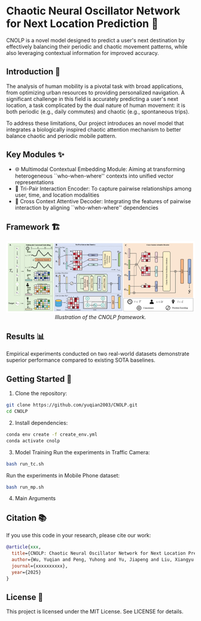 # Chaotic Neural Oscillator Network for Next Location Prediction 🧠

CNOLP is a novel model designed to predict a user's next destination by effectively balancing their periodic and chaotic movement patterns, while also leveraging contextual information for improved accuracy.


## Introduction 🌟

The analysis of human mobility is a pivotal task with broad applications, from optimizing urban resources to providing personalized navigation. A significant challenge in this field is accurately predicting a user's next location, a task complicated by the dual nature of human movement: it is both periodic (e.g., daily commutes) and chaotic (e.g., spontaneous trips). 

To address these limitations, Our project introduces an novel model that integrates a biologically inspired chaotic attention mechanism to better balance chaotic and periodic mobile pattern.


## Key Modules ✨

- 🌐 Multimodal Contextual Embedding Module: Aiming at transforming heterogeneous ``who-when-where'' contexts into unified vector representations
- 📝 Tri-Pair Interaction Encoder: To capture pairwise relationships among user, time, and location modalities
- 🔄 Cross Context Attentive Decoder: Integrating the features of pairwise interaction by aligning ``who-when-where'' dependencies

## Framework 🏗️

<div align="center">
  <img src="Fig/CNOLP.jpg" alt="CNOLP Framework" width="800"/>
  <br>
  <em>Illustration of the CNOLP framework.</em>
</div>

## Results 📊

Empirical experiments conducted on two real-world datasets demonstrate superior performance compared to existing SOTA baselines.

## Getting Started 🚀

1. Clone the repository:
```bash
git clone https://github.com/yuqian2003/CNOLP.git
cd CNOLP
```

2. Install dependencies:
```bash
conda env create -f create_env.yml
conda activate cnolp
```

3. Model Training
Run the experiments in Traffic Camera:
```bash
bash run_tc.sh
```
Run the experiments in Mobile Phone dataset:
```bash
bash run_mp.sh
```
4. Main Arguments

## Citation 📚

If you use this code in your research, please cite our work:

```bibtex
@article{xxx,
  title={CNOLP: Chaotic Neural Oscillator Network for Next Location Prediction},
  author={Wu, Yuqian and Peng, Yuhong and Yu, Jiapeng and Liu, Xiangyu and Yan, Zeting and Lin, Kang and Su, Weifeng and Qu, Bingqing and Raymond S.T. Lee and Yang, Dingqi },
  journal={xxxxxxxxxx},
  year={2025}
}
```

## License 📄

This project is licensed under the MIT License. See LICENSE for details.
